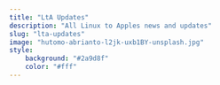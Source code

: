 ```yaml
---
title: "LtA Updates"
description: "All Linux to Apples news and updates"
slug: "lta-updates"
image: "hutomo-abrianto-l2jk-uxb1BY-unsplash.jpg"
style:
    background: "#2a9d8f"
    color: "#fff"
---
```

